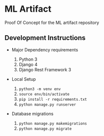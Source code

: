 # ML Artifact

Proof Of Concept for the ML artifact repository

## Development Instructions

- Major Dependency requirements
    1. Python 3
    2. Django 4
    3. Django Rest Framework 3

- Local Setup

    1. `python3 -m venv env`
    2. `source env/bin/activate`
    3. `pip install -r requirements.txt`
    4. `python manage.py runserver`

- Database migrations

    1. `python manage.py makemigrations`
    2. `python manage.py migrate`
